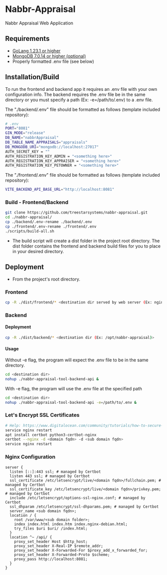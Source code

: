 # Nabbr-Appraisal

Nabbr Appraisal Web Application

## Requirements

- [GoLang 1.23.1 or higher](https://go.dev/doc/install)
- [MongoDB 7.0.14 or higher (optional)](https://www.mongodb.com/docs/manual/administration/install-community/)
- Properly formatted .env file (see below)

## Installation/Build

To run the frontend and backend app it requires an .env file with your own configuration info. The backend requires the .env file be in the same directory or you must specify a path (Ex: -e=/path/to/.env) to a .env file.

The "./backend/.env" file should be formatted as follows (template included repository):

```bash
# .env
PORT="8081"
GIN_MODE="release"
DB_NAME="nabbrAppraisal"
DB_TABLE_NAME_APPRAISALS="appraisals"
DB_MONGODB_URI="mongodb://localhost:27017"
AUTH_SECRET_KEY = ""
AUTH_REGISTRATION_KEY_ADMIN = "<something here>"
AUTH_REGISTRATION_KEY_APPRAISER = "<something here>"
AUTH_REGISTRATION_KEY_PETOWNER = "<something here>"
```

The "./frontend/.env" file should be formatted as follows (template included repository):

```bash
VITE_BACKEND_API_BASE_URL="http://localhost:8081"
```

### Build - Frontend/Backend

```bash
git clone https://github.com/treestarsystems/nabbr-appraisal.git
cd ./nabbr-appraisal/
cp ./backend/.env-rename ./backend/.env
cp ./frontend/.env-rename ./frontend/.env
./scripts/build-all.sh
```

- The build script will create a dist folder in the project root directory. The dist folder contains the frontend and backend build files for you to place in your desired directory.

## Deployment

- From the project's root directory.

### Frontend

```bash
cp -R ./dist/frontend/* <destination dir served by web server (Ex: nginx root dir)>
```

### Backend

#### Deployment

```bash
cp -R ./dist/backend/* <destination dir (Ex: /opt/nabbr-appraisal)>
```

#### Usage

Without -e flag, the program will expect the .env file to be in the same directory.

```bash
cd <destination dir>
nohup ./nabbr-appraisal-tool-backend-api &
```

With -e flag, the program will use the .env file at the specified path

```bash
cd <destination dir>
nohup ./nabbr-appraisal-tool-backend-api -e=/path/to/.env &
```

### Let's Encrypt SSL Certificates

```bash
# Help: https://www.digitalocean.com/community/tutorials/how-to-secure-nginx-with-let-s-encrypt-on-ubuntu-20-04
service nginx restart
apt install certbot python3-certbot-nginx
certbot --nginx -d <domain fqdn> -d <sub domain fqdn>
service nginx restart
```

### Nginx Configuration

```nginx
server {
  listen [::]:443 ssl; # managed by Certbot
  listen 443 ssl; # managed by Certbot
  ssl_certificate /etc/letsencrypt/live/<domain fqdn>/fullchain.pem; # managed by Certbot
  ssl_certificate_key /etc/letsencrypt/live/<domain fqdn>/privkey.pem; # managed by Certbot
  include /etc/letsencrypt/options-ssl-nginx.conf; # managed by Certbot
  ssl_dhparam /etc/letsencrypt/ssl-dhparams.pem; # managed by Certbot
  server_name <sub domain fqdn>;
  location / {
    root /var/www/<sub domain folder>;
    index index.html index.htm index.nginx-debian.html;
    try_files $uri $uri/ /index.html;
  }
  location ^~ /api/ {
    proxy_set_header Host $http_host;
    proxy_set_header X-Real-IP $remote_addr;
    proxy_set_header X-Forwarded-For $proxy_add_x_forwarded_for;
    proxy_set_header X-Forwarded-Proto $scheme;
    proxy_pass http://localhost:8081;
  }
}
```
